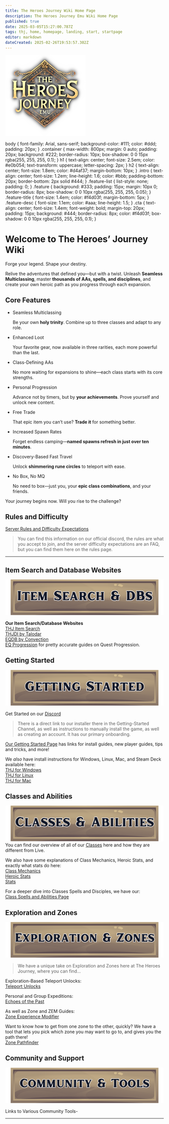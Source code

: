 ```yaml
---
title: The Heroes Journey Wiki Home Page
description: The Heroes Journey Emu Wiki Home Page
published: true
date: 2025-03-05T15:27:00.787Z
tags: thj, home, homepage, landing, start, startpage
editor: markdown
dateCreated: 2025-02-26T19:53:57.302Z
---
```


[![Heroes’ Journey](/thj_icon.png)](https://heroesjourneyemu.com)

  
body { font-family: Arial, sans-serif; background-color: #111; color: #ddd; padding: 20px; } .container { max-width: 800px; margin: 0 auto; padding: 20px; background: #222; border-radius: 10px; box-shadow: 0 0 15px rgba(255, 255, 255, 0.1); } h1 { text-align: center; font-size: 2.5em; color: #e0b054; text-transform: uppercase; letter-spacing: 2px; } h2 { text-align: center; font-size: 1.8em; color: #d4af37; margin-bottom: 10px; } .intro { text-align: center; font-size: 1.2em; line-height: 1.6; color: #bbb; padding-bottom: 20px; border-bottom: 2px solid #444; } .feature-list { list-style: none; padding: 0; } .feature { background: #333; padding: 15px; margin: 10px 0; border-radius: 8px; box-shadow: 0 0 10px rgba(255, 255, 255, 0.05); } .feature-title { font-size: 1.4em; color: #f4d03f; margin-bottom: 5px; } .feature-desc { font-size: 1.1em; color: #aaa; line-height: 1.5; } .cta { text-align: center; font-size: 1.4em; font-weight: bold; margin-top: 20px; padding: 15px; background: #444; border-radius: 8px; color: #f4d03f; box-shadow: 0 0 10px rgba(255, 255, 255, 0.1); }

# Welcome to The Heroes’ Journey Wiki

Forge your legend. Shape your destiny.

Relive the adventures that defined you—but with a twist. Unleash **Seamless Multiclassing**, master **thousands of AAs, spells, and disciplines**, and create your own heroic path as you progress through each expansion.

## Core Features

-   Seamless Multiclassing
    
    Be your own **holy trinity**. Combine up to three classes and adapt to any role.
    
-   Enhanced Loot
    
    Your favorite gear, now available in three rarities, each more powerful than the last.
    
-   Class-Defining AAs
    
    No more waiting for expansions to shine—each class starts with its core strengths.
    
-   Personal Progression
    
    Advance not by timers, but by **your achievements**. Prove yourself and unlock new content.
    
-   Free Trade
    
    That epic item you can’t use? **Trade it** for something better.
    
-   Increased Spawn Rates
    
    Forget endless camping—**named spawns refresh in just over ten minutes**.
    
-   Discovery-Based Fast Travel
    
    Unlock **shimmering rune circles** to teleport with ease.
    
-   No Box, No MQ
    
    No need to box—just you, your **epic class combinations**, and your friends.
    

Your journey begins now. Will you rise to the challenge?

## Rules and Difficulty

[Server Rules and Difficulty Expectations](/rules)

> You can find this information on our official discord, the rules are what you accept to join, and the server difficulty expectations are an FAQ, but you can find them here on the rules page.

---

## Item Search and Database Websites

![itemsearchbutton.png](/itemsearchbutton.png)

**Our Item Search/Database Websites**  
[THJ Item Search](https://info.heroesjourneyemu.com/)  
[THJDI by Talodar](https://www.thjdi.cc/)  
[EQDB by Convection](https://www.thjdi.cc/)  
[EQ Progression](https://www.eqprogression.com/) for pretty accurate guides on Quest Progression.

## Getting Started

![gettingstartedbutton.png](/gettingstartedbutton.png)

Get Started on our [Discord](https://discord.com/servers/the-heroes-journey-1204418766318862356)

> There is a direct link to our installer there in the Getting-Started Channel, as well as instructions to manually install the game, as well as creating an account. It has our primary onboarding.

[Our Getting Started Page](/getting-started) has links for install guides, new player guides, tips and tricks, and more!

We *also* have install instructions for Windows, Linux, Mac, and Steam Deck available here:  
[THJ for Windows](/getting-started/installation-guide)  
[THJ for Linux](/getting-started/linux)  
[THJ for Mac](/getting-started/mac)

## Classes and Abilities

![classesbutton.png](/classesbutton.png)  
You can find our overview of all of our [Classes](/classes-and-abilities) here and how they are different from Live.

We also have some explanations of Class Mechanics, Heroic Stats, and exactly what stats do here:  
[Class Mechanics](/classes-and-abilities/class-build-mechanics)  
[Heroic Stats](/classes-and-abilities/heroic-stats)  
[Stats](/classes-and-abilities/stats)

For a deeper dive into Classes Spells and Disciples, we have our:  
[Class Spells and Abilities Page](/classes-and-abilities/spells-and-abilities)

## Exploration and Zones

![zonesbutton.png](/zonesbutton.png)

> We have a unique take on Exploration and Zones here at The Heroes Journey, where you can find...

Exploration-Based Teleport Unlocks:  
[Teleport Unlocks](/exploration-and-combat/teleport)

Personal and Group Expeditions:  
[Echoes of the Past](/exploration-and-combat/echo-of-the-past)

As well as Zone and ZEM Guides:  
[Zone Experience Modifier](/exploration-and-combat/zem)

Want to know how to get from one zone to the other, quickly? We have a tool that lets you pick which zone you may want to go to, and gives you the path there!  
[Zone Pathfinder](/exploration-and-combat/zone-guide)

## Community and Support

![communitybutton.png](/communitybutton.png)

Links to Various Community Tools-

---